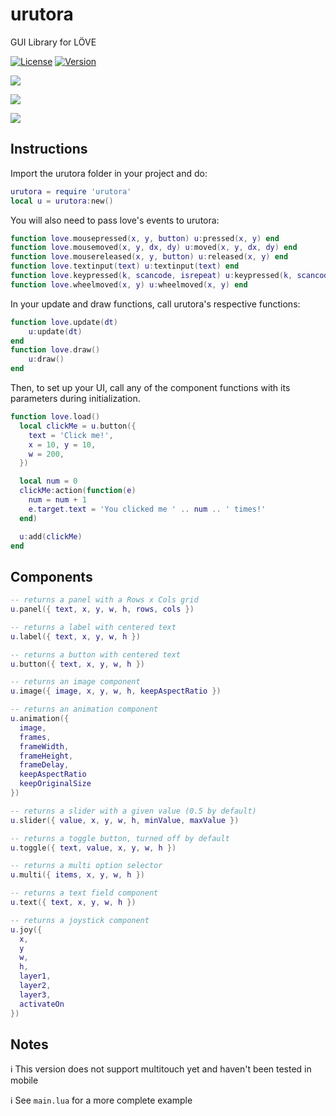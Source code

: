 # urutora

GUI Library for LÖVE

[![License](http://img.shields.io/:license-MIT-blue.svg)](https://github.com/tavuntu/urutora/blob/master/LICENSE.md)
[![Version](http://img.shields.io/:beta-0.3.0-green.svg)](https://github.com/tavuntu/urutora)

![](https://i.postimg.cc/tggJf77M/1.png)

![](https://i.postimg.cc/tTZTqf3d/2.png)

![](https://i.postimg.cc/vmSTdMVH/3.png)

## Instructions

Import the urutora folder in your project and do:

```lua
urutora = require 'urutora'
local u = urutora:new()

```

You will also need to pass love's events to urutora:

```lua
function love.mousepressed(x, y, button) u:pressed(x, y) end
function love.mousemoved(x, y, dx, dy) u:moved(x, y, dx, dy) end
function love.mousereleased(x, y, button) u:released(x, y) end
function love.textinput(text) u:textinput(text) end
function love.keypressed(k, scancode, isrepeat) u:keypressed(k, scancode, isrepeat) end
function love.wheelmoved(x, y) u:wheelmoved(x, y) end
```

In your update and draw functions, call urutora's respective functions:

```lua
function love.update(dt) 
    u:update(dt)
end
function love.draw() 
    u:draw()
end
```

Then, to set up your UI, call any of the component functions with its parameters during initialization.

```lua
function love.load()
  local clickMe = u.button({
    text = 'Click me!',
    x = 10, y = 10,
    w = 200,
  })

  local num = 0
  clickMe:action(function(e)
    num = num + 1
    e.target.text = 'You clicked me ' .. num .. ' times!'
  end)

  u:add(clickMe)
end
```

## Components

```lua
-- returns a panel with a Rows x Cols grid
u.panel({ text, x, y, w, h, rows, cols })
```

```lua
-- returns a label with centered text
u.label({ text, x, y, w, h })
```

```lua
-- returns a button with centered text
u.button({ text, x, y, w, h })
```

```lua
-- returns an image component
u.image({ image, x, y, w, h, keepAspectRatio })
```

```lua
-- returns an animation component
u.animation({
  image,
  frames,
  frameWidth,
  frameHeight,
  frameDelay,
  keepAspectRatio
  keepOriginalSize
})
```

```lua
-- returns a slider with a given value (0.5 by default)
u.slider({ value, x, y, w, h, minValue, maxValue })
```

```lua
-- returns a toggle button, turned off by default
u.toggle({ text, value, x, y, w, h })
```

```lua
-- returns a multi option selector
u.multi({ items, x, y, w, h })
```

```lua
-- returns a text field component
u.text({ text, x, y, w, h })
```

```lua
-- returns a joystick component
u.joy({
  x,
  y
  w,
  h,
  layer1,
  layer2,
  layer3,
  activateOn
})
```

## Notes

:information_source: This version does not support multitouch yet and haven't been tested in mobile

:information_source: See ```main.lua``` for a more complete example
